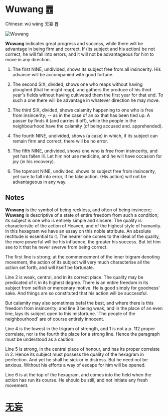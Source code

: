 # Wuwang ䷘

Chinese: wú wàng 无妄 ䷘

![Wuwang](https://88o.io/wp-content/uploads/2018/09/25-e697a0e5a684wuwang.jpg)

**Wuwang** indicates great progress and success, while there will be advantage in being firm and correct.
If (its subject and his action) be not correct, he will fall into errors, and it will not be advantageous for him to move in any direction.

1. The first NINE, undivided, shows its subject free from all insincerity. His advance will be accompanied with good fortune.

2. The second SIX, divided, shows one who reaps without having ploughed (that he might reap), and gathers the produce of his third year's fields without having cultivated them the first year for that end. To such a one there will be advantage in whatever direction he may move.

3. The third SIX, divided, shows calamity happening to one who is free from insincerity; -- as in the case of an ox that has been tied up.
A passer by finds it (and carries it off), while the people in the neighbourhood have the calamity (of being accused and. apprehended).

4. The fourth NINE, undivided, shows (a case) in which, if its subject can remain firm and correct, there will be no error.

5. The fifth NINE, undivided, shows one who is free from insincerity, and yet has fallen ill. Let him not use medicine, and he will have occasion for joy (in his recovery).

6. The topmost NINE, undivided, shows its subject free from insincerity, yet sure to fall into error, if he take action. (His action) will not be advantageous in any way.

## Notes

**Wuwang** is the symbol of being reckless, and often of being insincere; **Wuwang** is descriptive of a state of entire freedom from such a condition; its subject is one who is entirely simple and sincere. The quality is characteristic of the action of Heaven, and of the highest style of humanity. In this hexagram we have an essay on this noble attribute. An absolute rectitude is essential to it. The nearer one comes to the ideal of the quality, the more powerful will be his influence, the greater his success. But let him see to it that he never swerve from being correct.

The first line is strong; at the commencement of the inner trigram denoting movement, the action of its subject will very much characterise all the action set forth, and will itself be fortunate.

Line 2 is weak, central, and in its correct place. The quality may be predicated of it in its highest degree. There is an entire freedom in its subject from selfish or mercenary motive. He is good simply for goodness' sake. And things are so constituted that his action will be successful.

But calamity may also sometimes befal the best, and where there is this freedom from insincerity; and line 3 being weak, and in the place of an even line, lays its subject open to this misfortune. 'The people of the neighbourhood' are of course entirely innocent.

Line 4 is the lowest in the trigram of strength, and 1 is not a p. 112 proper correlate, nor is the fourth the place for a strong line. Hence the paragraph must be understood as a caution.

Line 5 is strong, in the central place of honour, and has its proper correlate in 2. Hence its subject must possess the quality of the hexagram in perfection. And yet he shall he sick or in distress. But he need not be anxious. Without his efforts a way of escape for him will be opened.

Line 6 is at the top of the hexagram, and comes into the field when the action has run its course. He should be still, and not initiate any fresh movement.

# [无妄](./e697a0e5a684wuwang_cn.md)
